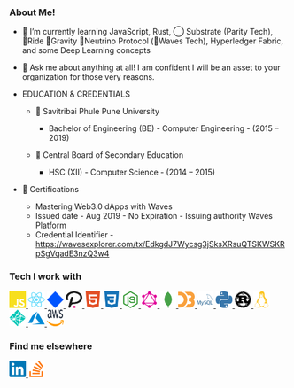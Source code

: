 ### About Me!

- 🌱 I’m currently learning JavaScript, Rust, ◯ Substrate (Parity Tech), 🔷Ride 🔷Gravity 🔷Neutrino Protocol (🔷Waves Tech), Hyperledger Fabric, and some Deep Learning concepts</br>
- 💬 Ask me about anything at all! I am confident I will be an asset to your organization for those very reasons.</br>

- EDUCATION & CREDENTIALS</br>
   - 📆 Savitribai Phule Pune University</br>
     - Bachelor of Engineering (BE) - Computer Engineering - (2015 – 2019)</br>
      
   - 📆 Central Board of Secondary Education</br>
     - HSC (XII) - Computer Science - (2014 – 2015)</br>

- 📆 Certifications</br>
   - Mastering Web3.0 dApps with Waves</br>
    - Issued date - Aug 2019 - No Expiration - Issuing authority Waves Platform</br>
    - Credential Identifier - https://wavesexplorer.com/tx/EdkgdJ7Wycsg3jSksXRsuQTSKWSKRpSgVqadE3nzQ3w4

### Tech I work with

<a href="https://developer.mozilla.org/en-US/docs/Web/JavaScript">
  <img width="30px" height="30px" src="/icons/javascript.svg" />
</a>
<a href="https://reactjs.org/docs/getting-started.html">
  <img width="30px" height="30px" src="/icons/react.svg" />
</a>
<a href="https://waves.tech/waves-protocol">
  <img width="30px" height="30px" src="/icons/waves-5.svg" />
</a>
<a href="https://polkadot.network/">
  <img width="30px" height="30px" src="/icons/polkadot-new-dot-logo.svg" />
</a>
<a href="https://developer.mozilla.org/en-US/docs/Web/HTML">
  <img width="30px" height="30px" src="/icons/html5.svg" />
</a>
<a href="https://developer.mozilla.org/en-US/docs/Web/CSS">
  <img width="30px" height="30px" src="/icons/css3.svg" />
</a>
<a href="https://nodejs.org/en/docs/">
  <img width="30px" height="30px" src="/icons/nodejs.svg" />
</a>
<a href="https://graphql.org/">
  <img width="30px" height="30px" src="/icons/graphql.svg" />
</a>
<a href="https://www.mongodb.com/2">
  <img width="30px" height="30px" src="/icons/mongodb.svg" />
</a>
<a href="https://d3js.org/">
  <img width="30px" height="30px" src="/icons/d3js.svg" />
</a>
<a href="https://dev.mysql.com/doc/">
  <img width="30px" height="30px" src="/icons/mysql.svg" />
</a>
<a href="https://docs.python.org/3/">
  <img width="30px" height="30px" src="/icons/python.svg" />
</a>
<a href="https://www.rust-lang.org/">
  <img width="30px" height="30px" src="/icons/rust-lang-icon.svg" />
</a>
<a href="https://www.linux.org/">	
  <img width="30px" height="30px" src="/icons/linux.svg" />
</a>
<a href="https://www.netlify.com/">
  <img width="30px" height="30px" src="/icons/netlify.svg" />
</a>
<a href="https://docs.microsoft.com/en-us/azure/?product=featured">
  <img width="30px" height="30px" src="/icons/microsoftazure.svg" />
</a>
<a href="https://aws.amazon.com/">
  <img width="30px" height="30px" src="/icons/amazon-web-services-2.svg" />
</a>


### Find me elsewhere

<a href="https://www.linkedin.com/in/s5k0651/">
  <img width="30px" height="30px" src="/icons/linkedin.svg" />
</a>
<a href="https://stackoverflow.com/users/7142086/suraj-kumar">
  <img width="30px" height="30px" src="/icons/stackoverflow.svg" />
</a>
